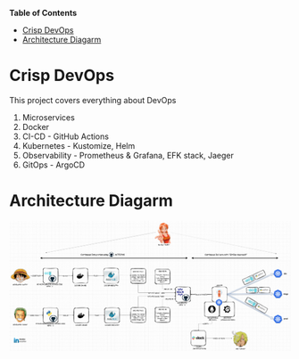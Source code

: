 <!-- START doctoc generated TOC please keep comment here to allow auto update -->
<!-- DON'T EDIT THIS SECTION, INSTEAD RE-RUN doctoc TO UPDATE -->
**Table of Contents**

- [Crisp DevOps](#crisp-devops)
- [Architecture Diagarm](#architecture-diagarm)

<!-- END doctoc generated TOC please keep comment here to allow auto update -->

# Crisp DevOps

This project covers everything about DevOps

1) Microservices 
2) Docker
3) CI-CD - GitHub Actions
3) Kubernetes - Kustomize, Helm 
4) Observability - Prometheus & Grafana, EFK stack, Jaeger 
5) GitOps - ArgoCD

# Architecture Diagarm 

![Architecture Diagram](./Diagrams/architecture-diagram-v1.png)
<!--doc_begin-->
<!--doc_end-->